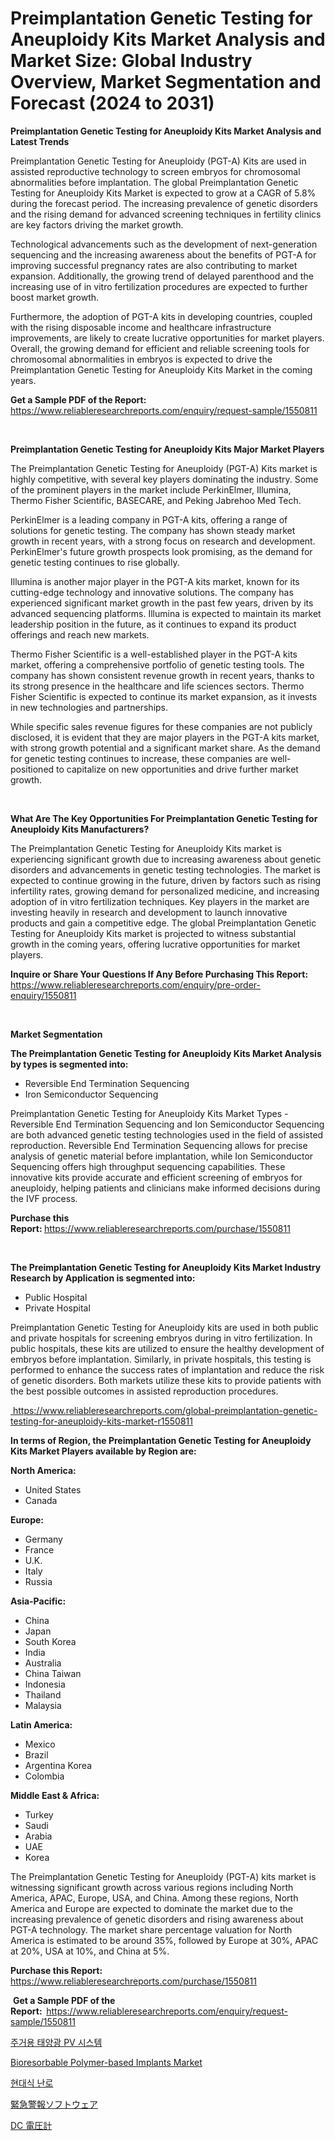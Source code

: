 <p><h1>Preimplantation Genetic Testing for Aneuploidy Kits Market Analysis and Market Size: Global Industry Overview, Market Segmentation and Forecast (2024 to 2031)</h1></p><p><strong>Preimplantation Genetic Testing for Aneuploidy Kits Market Analysis and Latest Trends</strong></p>
<p><p>Preimplantation Genetic Testing for Aneuploidy (PGT-A) Kits are used in assisted reproductive technology to screen embryos for chromosomal abnormalities before implantation. The global Preimplantation Genetic Testing for Aneuploidy Kits Market is expected to grow at a CAGR of 5.8% during the forecast period. The increasing prevalence of genetic disorders and the rising demand for advanced screening techniques in fertility clinics are key factors driving the market growth.</p><p>Technological advancements such as the development of next-generation sequencing and the increasing awareness about the benefits of PGT-A for improving successful pregnancy rates are also contributing to market expansion. Additionally, the growing trend of delayed parenthood and the increasing use of in vitro fertilization procedures are expected to further boost market growth.</p><p>Furthermore, the adoption of PGT-A kits in developing countries, coupled with the rising disposable income and healthcare infrastructure improvements, are likely to create lucrative opportunities for market players. Overall, the growing demand for efficient and reliable screening tools for chromosomal abnormalities in embryos is expected to drive the Preimplantation Genetic Testing for Aneuploidy Kits Market in the coming years.</p></p>
<p><strong>Get a Sample PDF of the Report:&nbsp;</strong> <a href="https://www.reliableresearchreports.com/enquiry/request-sample/1550811">https://www.reliableresearchreports.com/enquiry/request-sample/1550811</a></p>
<p>&nbsp;</p>
<p><strong>Preimplantation Genetic Testing for Aneuploidy Kits Major Market Players</strong></p>
<p><p>The Preimplantation Genetic Testing for Aneuploidy (PGT-A) Kits market is highly competitive, with several key players dominating the industry. Some of the prominent players in the market include PerkinElmer, Illumina, Thermo Fisher Scientific, BASECARE, and Peking Jabrehoo Med Tech.</p><p>PerkinElmer is a leading company in PGT-A kits, offering a range of solutions for genetic testing. The company has shown steady market growth in recent years, with a strong focus on research and development. PerkinElmer's future growth prospects look promising, as the demand for genetic testing continues to rise globally.</p><p>Illumina is another major player in the PGT-A kits market, known for its cutting-edge technology and innovative solutions. The company has experienced significant market growth in the past few years, driven by its advanced sequencing platforms. Illumina is expected to maintain its market leadership position in the future, as it continues to expand its product offerings and reach new markets.</p><p>Thermo Fisher Scientific is a well-established player in the PGT-A kits market, offering a comprehensive portfolio of genetic testing tools. The company has shown consistent revenue growth in recent years, thanks to its strong presence in the healthcare and life sciences sectors. Thermo Fisher Scientific is expected to continue its market expansion, as it invests in new technologies and partnerships.</p><p>While specific sales revenue figures for these companies are not publicly disclosed, it is evident that they are major players in the PGT-A kits market, with strong growth potential and a significant market share. As the demand for genetic testing continues to increase, these companies are well-positioned to capitalize on new opportunities and drive further market growth.</p></p>
<p>&nbsp;</p>
<p><strong>What Are The Key Opportunities For Preimplantation Genetic Testing for Aneuploidy Kits Manufacturers?</strong></p>
<p><p>The Preimplantation Genetic Testing for Aneuploidy Kits market is experiencing significant growth due to increasing awareness about genetic disorders and advancements in genetic testing technologies. The market is expected to continue growing in the future, driven by factors such as rising infertility rates, growing demand for personalized medicine, and increasing adoption of in vitro fertilization techniques. Key players in the market are investing heavily in research and development to launch innovative products and gain a competitive edge. The global Preimplantation Genetic Testing for Aneuploidy Kits market is projected to witness substantial growth in the coming years, offering lucrative opportunities for market players.</p></p>
<p><strong>Inquire or Share Your Questions If Any Before Purchasing This Report:</strong> <a href="https://www.reliableresearchreports.com/enquiry/pre-order-enquiry/1550811">https://www.reliableresearchreports.com/enquiry/pre-order-enquiry/1550811</a></p>
<p>&nbsp;</p>
<p><strong>Market Segmentation</strong></p>
<p><strong>The Preimplantation Genetic Testing for Aneuploidy Kits Market Analysis by types is segmented into:</strong></p>
<p><ul><li>Reversible End Termination Sequencing</li><li>Iron Semiconductor Sequencing</li></ul></p>
<p><p>Preimplantation Genetic Testing for Aneuploidy Kits Market Types - Reversible End Termination Sequencing and Ion Semiconductor Sequencing are both advanced genetic testing technologies used in the field of assisted reproduction. Reversible End Termination Sequencing allows for precise analysis of genetic material before implantation, while Ion Semiconductor Sequencing offers high throughput sequencing capabilities. These innovative kits provide accurate and efficient screening of embryos for aneuploidy, helping patients and clinicians make informed decisions during the IVF process.</p></p>
<p><strong>Purchase this Report:&nbsp;</strong><a href="https://www.reliableresearchreports.com/purchase/1550811">https://www.reliableresearchreports.com/purchase/1550811</a></p>
<p>&nbsp;</p>
<p><strong>The Preimplantation Genetic Testing for Aneuploidy Kits Market Industry Research by Application is segmented into:</strong></p>
<p><ul><li>Public Hospital</li><li>Private Hospital</li></ul></p>
<p><p>Preimplantation Genetic Testing for Aneuploidy kits are used in both public and private hospitals for screening embryos during in vitro fertilization. In public hospitals, these kits are utilized to ensure the healthy development of embryos before implantation. Similarly, in private hospitals, this testing is performed to enhance the success rates of implantation and reduce the risk of genetic disorders. Both markets utilize these kits to provide patients with the best possible outcomes in assisted reproduction procedures.</p></p>
<p><a href="https://www.reliableresearchreports.com/global-preimplantation-genetic-testing-for-aneuploidy-kits-market-r1550811">&nbsp;https://www.reliableresearchreports.com/global-preimplantation-genetic-testing-for-aneuploidy-kits-market-r1550811</a></p>
<p><strong>In terms of Region, the Preimplantation Genetic Testing for Aneuploidy Kits Market Players available by Region are:</strong></p>
<p>
    <p> <strong> North America: </strong>
        <ul>
            <li>United States</li>
            <li>Canada</li>
        </ul>
        </p> 
    <p> <strong> Europe: </strong>
        <ul>
            <li>Germany</li>
            <li>France</li>
            <li>U.K.</li>
            <li>Italy</li>
            <li>Russia</li>
        </ul>
        </p> 
    <p> <strong> Asia-Pacific: </strong>
        <ul>
            <li>China</li>
            <li>Japan</li>
            <li>South Korea</li>
            <li>India</li>
            <li>Australia</li>
            <li>China Taiwan</li>
            <li>Indonesia</li>
            <li>Thailand</li>
            <li>Malaysia</li>
        </ul>
        </p> 
    <p> <strong> Latin America: </strong>
        <ul>
            <li>Mexico</li>
            <li>Brazil</li>
            <li>Argentina Korea</li>
            <li>Colombia</li>
        </ul>
        </p> 
    <p> <strong> Middle East & Africa: </strong>
        <ul>
            <li>Turkey</li>
            <li>Saudi</li>
            <li>Arabia</li>
            <li>UAE</li>
            <li>Korea</li>
        </ul>
    </p>
    </p>
<p><p>The Preimplantation Genetic Testing for Aneuploidy (PGT-A) kits market is witnessing significant growth across various regions including North America, APAC, Europe, USA, and China. Among these regions, North America and Europe are expected to dominate the market due to the increasing prevalence of genetic disorders and rising awareness about PGT-A technology. The market share percentage valuation for North America is estimated to be around 35%, followed by Europe at 30%, APAC at 20%, USA at 10%, and China at 5%.</p></p>
<p><strong>Purchase this Report: </strong><a href="https://www.reliableresearchreports.com/purchase/1550811">https://www.reliableresearchreports.com/purchase/1550811</a></p>
<p>&nbsp;<strong>Get a Sample PDF of the Report:&nbsp;&nbsp;</strong><a href="https://www.reliableresearchreports.com/enquiry/request-sample/1550811">https://www.reliableresearchreports.com/enquiry/request-sample/1550811</a></p>
<p><strong></strong></p>
<p><p><a href="https://github.com/lzrvbyqzftro57/Market-Research-Report-List-2/blob/main/226188846492.md">주거용 태양광 PV 시스템</a></p><p><a href="https://github.com/RoccoManning/Market-Research-Report-List-4/blob/main/bioresorbable-polymer-based-implants-market.md">Bioresorbable Polymer-based Implants Market</a></p><p><a href="https://medium.com/@bruceabernathy2022/%ED%98%84%EB%8C%80%ED%99%94%EB%90%9C-%EB%B2%BD%EB%82%9C%EB%A1%9C-%EC%8B%9C%EC%9E%A5-2031%EB%85%84%EA%B9%8C%EC%A7%80-%EC%84%B1%EA%B3%B5%EC%A0%81%EC%9D%B8-%EB%B9%84%EC%A6%88%EB%8B%88%EC%8A%A4-%EC%A0%84%EB%9E%B5%EC%9D%98-%EC%97%B4%EC%87%A0-d51fd3d4907a">현대식 난로</a></p><p><a href="https://medium.com/@candiceveum_27405/%E7%B7%8A%E6%80%A5%E8%AD%A6%E5%A0%B1%E3%82%BD%E3%83%95%E3%83%88%E3%82%A6%E3%82%A7%E3%82%A2%E5%B8%82%E5%A0%B4%E3%81%AF-%E3%82%B7%E3%82%A7%E3%82%A2-%E3%82%B5%E3%82%A4%E3%82%BA-2031%E5%B9%B4%E3%81%BE%E3%81%A7%E3%81%AE%E4%BA%88%E6%B8%AC%E3%81%AB%E7%84%A6%E7%82%B9%E3%82%92%E5%BD%93%E3%81%A6%E3%81%A6%E3%81%84%E3%81%BE%E3%81%99-2184aaeecc75">緊急警報ソフトウェア</a></p><p><a href="https://github.com/oqxogxyvqe90775/Market-Research-Report-List-2/blob/main/696379151616.md">DC 電圧計</a></p></p>